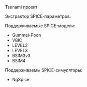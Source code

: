Tsunami проект

Экстрактор SPICE-параметров.


Поддерживаемые SPICE-модели:
* Gummel-Poon
* VBIC
* LEVEL2
* LEVEL3
* BSIM3v3
* BSIM4

Поддерживаемы SPICE-симуляторы: 
* NgSpice
